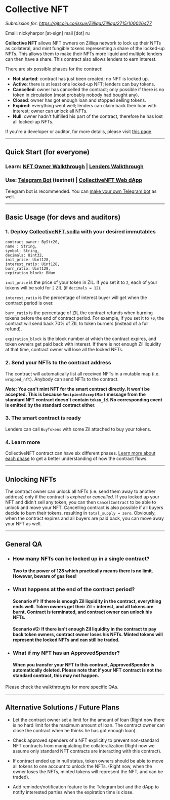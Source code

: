 # Collective NFT

_Submission for: https://gitcoin.co/issue/Zilliqa/Zilliqa/2715/100026477_

Email: nickyharpor [at-sign] mail [dot] ru

**Collective NFT** allows NFT owners on Zilliqa network to lock up their NFTs
as collateral, and mint fungible tokens representing a share of the locked-up 
NFTs. This allows them to make their NFTs more liquid and multiple lenders 
can then have a share. This contract also allows lenders to earn interest.

There are six possible phases for the contract:

* **Not started**: contract has just been created; no NFT is locked up.
* **Active**: there is at least one locked-up NFT; lenders can buy tokens.
* **Cancelled**: owner has cancelled the contract; only possible if there is no token in circulation (most probably nobody had bought any).
* **Closed**: owner has got enough loan and stopped selling tokens.
* **Expired**: everything went well; lenders can claim back their loan with interest; owner can unlock all NFTs.
* **Null**: owner hadn't fulfilled his part of the contract, therefore he has lost all locked-up NFTs.

If you're a developer or auditor, for more details, please visit [this page](contract_phases.md).

---

## Quick Start (for everyone)

### Learn: [NFT Owner Walkthrough](owner_walkthrough.md) | [Lenders Walkthrough](lenders_walkthrough.md)
### Use: [Telegram Bot](https://t.me/collective_nft_bot) (testnet) | [CollectiveNFT Web dApp](dapp)

Telegram bot is recommended. You can [make your own Telegram bot](your_own_bot.md) 
as well. 

___

## Basic Usage (for devs and auditors)

### 1. Deploy [CollectiveNFT.scilla](CollectiveNFT.scilla) with your desired immutables

```
contract_owner: ByStr20,
name : String,
symbol: String,
decimals: Uint32,
init_price: Uint128,
interest_ratio: Uint128,
burn_ratio: Uint128,
expiration_block: BNum
```

`init_price` is the price of your token in ZIL. If you set it to `2`, each of
your tokens will be sold for `2` ZIL (if `decimals = 12`).

`interest_ratio` is the percentage of interest buyer will get when the
contract period is over.

`burn_ratio` is the percentage of ZIL the contract refunds when burning
tokens before the end of contract period.
For example, if you set it to `70`, the contract will send back 70% of ZIL to
token burners (instead of a full refund).

`expiration_block` is the block number at which the contract expires, and
token owners get paid back with interest.
If there is not enough Zil liquidity at that time, contract owner will lose
all the locked NFTs.

### 2. Send your NFTs to the contract address
The contract will automatically list all received NFTs in a mutable map
(i.e. `wrapped_nft`). Anybody can send NFTs to the contract.

**_Note:_ You can't mint NFT for the smart contract directly. It won't be
accepted. This is because `RecipientAcceptMint` message from the standard
NFT contract doesn't contain `token_id`. No corresponding event is emitted
by the standard contract either.**
   
### 3. The smart contract is ready
Lenders can call `BuyTokens` with some Zil attached to buy your tokens.

### 4. Learn more
CollectiveNFT contract can have six different phases. [Learn more about each 
phase](contract_phases.md) to get a better understanding of how the 
contract flows.
   
___

## Unlocking NFTs

The contract owner can unlock all NFTs (i.e. send them away to another
address) only if the contract is _expired_ or _cancelled_. If you locked up 
your NFT and didn't sell any token, you can then `CancelContract` to be able to 
unlock and move your NFT. Cancelling contract is also possible if all buyers 
decide to burn their tokens, resulting in `total_supply = zero`. Obviously,
when the contract expires and all buyers are paid back, you can move away
your NFT as well.

---

## General QA

* ### How many NFTs can be locked up in a single contract?
  #### Two to the power of 128 which practically means there is no limit. However, beware of gas fees!

* ### What happens at the end of the contract period?
  #### Scenario #1: If there is enough Zil liquidity in the contract, everything ends well. Token owners get their Zil + interest, and all tokens are burnt. Contract is terminated, and contract owner can unlock his NFTs.
  #### Scenario #2: If there isn't enough Zil liquidity in the contract to pay back token owners, contract owner loses his NFTs. Minted tokens will represent the locked NFTs and can still be traded.

* ### What if my NFT has an ApprovedSpender?
  #### When you transfer your NFT to this contract, ApprovedSpender is automatically deleted. Please note that if your NFT contract is not the standard contract, this may not happen.

Please check the walkthroughs for more specific QAs.

---

## Alternative Solutions / Future Plans

* Let the contract owner set a limit for the amount of loan (Right now there 
is no hard limit for the maximum amount of loan. The contract owner can 
close the contract when he thinks he has got enough loan).

* Check approved spenders of a NFT explicitly to prevent non-standard NFT 
contracts from manipulating the collateralization (Right now we assume only
standard NFT contracts are interacting with this contract).

* If contract ended up in null status, token owners should be able to move
all tokens to one account to unlock the NFTs. (Right now, when the owner 
loses the NFTs, minted tokens will represent the NFT, and can be traded).
  
* Add reminder/notification feature to the Telegram bot and the dApp to 
notify interested parties when the expiration time is close.
